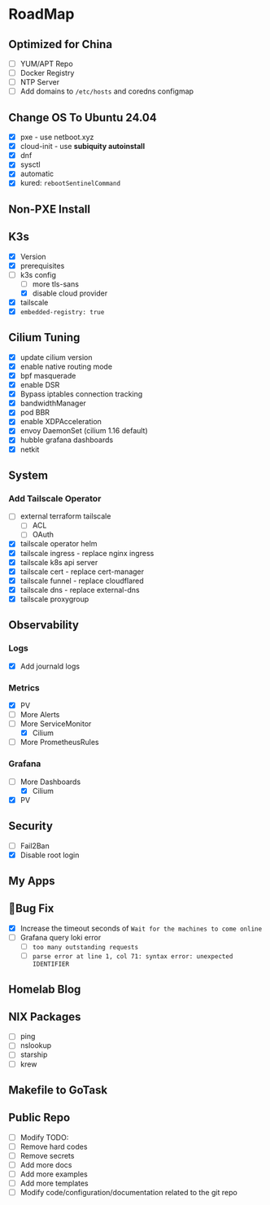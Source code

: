 # RoadMap

## Optimized for China

- [ ] YUM/APT Repo
- [ ] Docker Registry
- [ ] NTP Server
- [ ] Add domains to `/etc/hosts` and coredns configmap

## Change OS To Ubuntu 24.04

- [x] pxe - use netboot.xyz
- [x] cloud-init - use **subiquity autoinstall**
- [x] dnf
- [x] sysctl
- [x] automatic
- [x] kured: `rebootSentinelCommand`

## Non-PXE Install

## K3s

- [x] Version
- [x] prerequisites
- [ ] k3s config
    - [ ] more tls-sans
    - [x] disable cloud provider
- [x] tailscale
- [x] `embedded-registry: true`

## Cilium Tuning

- [x] update cilium version
- [x] enable native routing mode
- [x] bpf masquerade
- [x] enable DSR
- [x] Bypass iptables connection tracking
- [x] bandwidthManager
- [x] pod BBR
- [x] enable XDPAcceleration
- [x] envoy DaemonSet (cilium 1.16 default)
- [x] hubble grafana dashboards
- [x] netkit

## System

### Add Tailscale Operator

- [ ] external terraform tailscale
    - [ ] ACL
    - [ ] OAuth
- [x] tailscale operator helm
- [x] tailscale ingress - replace nginx ingress
- [x] tailscale k8s api server
- [x] tailscale cert - replace cert-manager
- [x] tailscale funnel - replace cloudflared
- [x] tailscale dns - replace external-dns
- [x] tailscale proxygroup

## Observability

### Logs

- [x] Add journald logs

### Metrics

- [x] PV
- [ ] More Alerts
- [ ] More ServiceMonitor
  - [x] Cilium
- [ ] More PrometheusRules

### Grafana

- [ ] More Dashboards
  - [x] Cilium
- [x] PV

## Security

- [ ] Fail2Ban
- [x] Disable root login

## My Apps

## 🐛Bug Fix

- [x] Increase the timeout seconds of `Wait for the machines to come online`
- [ ] Grafana query loki error
    - [ ] `too many outstanding requests`
    - [ ] `parse error at line 1, col 71: syntax error: unexpected IDENTIFIER`

## Homelab Blog

## NIX Packages

- [ ] ping
- [ ] nslookup
- [ ] starship
- [ ] krew

## Makefile to GoTask

## Public Repo

- [ ] Modify TODO:
- [ ] Remove hard codes
- [ ] Remove secrets
- [ ] Add more docs
- [ ] Add more examples
- [ ] Add more templates
- [ ] Modify code/configuration/documentation related to the git repo
